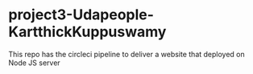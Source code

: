 # project3-Udapeople-KartthickKuppuswamy
This repo has the circleci pipeline to deliver a website that deployed on Node JS server
